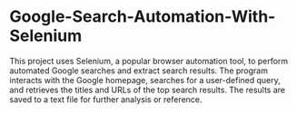 # Google-Search-Automation-With-Selenium
This project uses Selenium, a popular browser automation tool, to perform automated Google searches and extract search results. The program interacts with the Google homepage, searches for a user-defined query, and retrieves the titles and URLs of the top search results. The results are saved to a text file for further analysis or reference.
